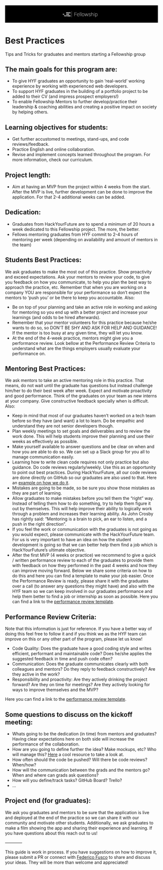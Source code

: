 ![Fellowship Header](fellowshipheader.png)

# Best Practices
Tips and Tricks for graduates and mentors starting a Fellowship group

## The main goals for this program are:
- To give HYF graduates an opportunity to gain ‘real-world’ working experience by working with experienced web developers.
- To support HYF graduates in the building of a portfolio project to be added to their CV (and impress prospect employers!)
- To enable Fellowship Mentors to further develop/practice their leadership & coaching abilities and creating a positive impact on society by helping others.

## Learning objectives for students:
- Get further accustomed to meetings, stand-ups, and code reviews/feedback.
- Practice English and online collaboration.
- Revise and implement concepts learned throughout the program. For more information, check our curriculum.

## Project length:
- Aim at having an MVP from the project within 4 weeks from the start. After the MVP is live, further development can be done to improve the application. For that 2-4 additional weeks can be added.

## Dedication:
- Graduates from HackYourFuture are to spend a minimum of 20 hours a week dedicated to this Fellowship project. The more, the better. 
- Fellows mentoring graduates from HYF commit to 2-4 hours of mentoring per week (depending on availability and amount of mentors in the team)

## Students Best Practices:
We ask graduates to make the most out of this practice. Show proactivity and exceed expectations. Ask your mentors to review your code, to give you feedback on how you communicate, to help you plan the best way to approach the practice, etc. Remember that when you are working on a company YOU are responsible for your performance so don’t expect the mentors to ‘push you’ or be there to keep you accountable.  Also:

- Be on top of your planning and take an active role in working and asking for mentoring so you end up with a better project and increase your learnings (and odds to be hired afterwards). 
- Remember that your mentor volunteers for this practice because he/she wants to do so, so DON'T BE SHY AND ASK FOR HELP AND GUIDANCE! If the mentor is too busy at any given time, they will let you know.
- At the end of the 4-week practice, mentors might give you a performance review. Look bellow at the Performance Review Criteria to understand what are the things employers usually evaluate your performance on.


## Mentoring Best Practices:
We ask mentors to take an active mentoring role in this practice. That means, do not wait until the graduate has questions but instead challenge him/her to do their best week after week. Expect and motivate proactivity and good performance. Think of the graduates on your team as new interns at your company. Give constructive feedback specially when is difficult. Also:

- Keep in mind  that most of our graduates haven’t worked on a tech team before so they have (and want) a lot to learn. Do be empathic and understand they are not senior developers though.
- Plan weekly meetings to set goals and deliverables and to review the work done. This will help students improve their planning and use their weeks as effectively as possible.
- Make yourself available to answer questions and be clear on when and how you are able to do so. We can set up a Slack group for you all to manage communication easily.
- Learning how to write clean code requires not only practice but also guidance. Do code reviews regularly/weekly. Use this as an opportunity to point out best practices. During HackYourFuture, all our code reviews are done directly on GitHub so our graduates are also used to that. Here an [example on how we do it](https://github.com/HackYourFuture/post-grad-ed/blob/master/how-to-code-review.md).
- Mistakes are going to be made, so be sure you show those mistakes as they are part of learning. 
- Allow graduates to make mistakes before you tell them the “right” way. Instead of telling them how to do something, try to help them figure it out by themselves. This will help improve their ability to logically work through a problem and increases their learning ability. As John Crosby has rightly said: “Mentoring is a brain to pick, an ear to listen, and a push in the right direction”.
- If you feel the work or communication with the graduates is not going as you would expect, please communicate with the HackYourFuture team. For us is very important to have an idea on how the student development is going so that we can better help them find a job which is HackYourFuture’s ultimate objective.
- After the first MVP (4 weeks or practice) we recommend to give a quick / written performance review to each of the graduates to provide them with feedback on how they performed in the past 4 weeks and how they can improve moving forward. Below we share some criteria on how to do this and here you can find a template to make your job easier. Once the Performance Review is ready, please share it with the graduates over a call (to answer any questions they might have) and also with the HYF team so we can keep involved in our graduates performance and help them better to find a job or internship as soon as possible. Here you can find a link to the [performance review template](https://docs.google.com/document/d/11X69WKezQn7X3TYW14RoV6RDiJM-G0HEhX7jT5ddDVo/copy).


## Performance Review Criteria:
Note that this information is just for reference. If you have a better way of doing this feel free to follow it and if you think we as the HYF team can improve on this or any other part of the program, please let us know!

- Code Quality: Does the graduate have a good coding style and writes efficient, performant and maintainable code? Does he/she applies the suggested feedback in time and push code often?
- Communication: Does the graduate communicates clearly with both colleagues and mentors? Do they reply to feedback constructively? Are they active in the work?
- Responsibility and proactivity: Are they actively drinking the project forward? Are they on time for meetings? Are they actively looking for ways to improve themselves and the MVP?

Here you can find a link to the [performance review template](https://docs.google.com/document/d/11X69WKezQn7X3TYW14RoV6RDiJM-G0HEhX7jT5ddDVo/copy).

## Some questions to discuss on the kickoff meeting:
- Whats going to be the dedication (in time) from mentors and graduates? Having clear expectations here on both side will increase the performance of the collaboration.
- How are you going to define further the idea? Make mockups, etc? Who will manage this? [Here](https://selftaughtcoders.com/creation-of-a-web-application/) a cool resource to take a look at.
- How often should the code be pushed? Will there be code reviews? When/how?
- How will the communication between the grads and the mentors go? When and where can grads ask questions? 
- How will you define/track tasks? GitHub Board? Trello?
- …

## Project end (for graduates):
We ask you graduates and mentors to be sure that the application is live and deployed at the end of the practice so we can share it with our community and motivate other students. Additionally, we ask graduates to make a film showing the app and sharing their experience and learning. If you have questions about this reach out to us!

————

This guide is work in process. If you have suggestions on how to improve it, please submit a PR or connect with [Federico Fusco](mailto:federico@hackyourfuture.net) to share and discuss your ideas. They will be more than welcome and appreciated! 
